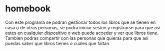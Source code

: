 # homebook
Con este programa se podran gestionar todos los libros que se tienen en casa o de otras personas, se podra iniciar sesion y registrarse para que asi estes en cualquier dispositivo o web puede acceder y ver que libros tiene. Tambien podras compartir con las personas que quieras para que asi puedas saber que libros tienes o cuales que faltan.
